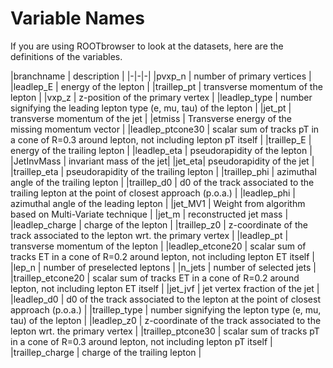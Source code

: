 # Variable Names

If you are using ROOTbrowser to look at the datasets, here are the definitions of the variables.

|branchname                 | description |
|-|-|-|
|pvxp\_n                    | number of primary vertices |
|leadlep\_E                     | energy of the lepton |
|traillep\_pt                    | transverse momentum of the lepton |
|vxp\_z                     | z-position of the primary vertex |
|leadlep\_type              | number signifying the leading lepton type (e, mu, tau) of the lepton |
|jet\_pt                    | transverse momentum of the jet |
|etmiss                    | Transverse energy of the missing momentum vector |
|leadlep\_ptcone30              | scalar sum of tracks pT in a cone of R=0.3 around lepton, not including lepton pT itself |
|traillep\_E                     | energy of the trailing lepton |
|leadlep\_eta                   | pseudorapidity of the lepton |
|JetInvMass                   |  invariant mass of the jet|
|jet\_eta| pseudorapidity of the jet |
|traillep\_eta                   | pseudorapidity of the trailing lepton |
|traillep\_phi                   | azimuthal angle of the trailing lepton |
|traillep\_d0     | d0 of the track associated to the trailing lepton at the point of closest approach (p.o.a.) |
|leadlep\_phi                   | azimuthal angle of the leading lepton |
|jet\_MV1                   | Weight from algorithm based on Multi-Variate technique |
|jet\_m                  | reconstructed jet mass |
|leadlep\_charge                | charge of the lepton |
|traillep\_z0                    | z-coordinate of the track associated to the lepton wrt. the primary vertex |
|leadlep\_pt                    | transverse momentum of the lepton |
|leadlep\_etcone20              | scalar sum of tracks ET in a cone of R=0.2 around lepton, not including lepton ET itself |
|lep\_n                     | number of preselected leptons |
|n\_jets                     | number of selected jets |
|traillep\_etcone20              | scalar sum of tracks ET in a cone of R=0.2 around lepton, not including lepton ET itself |
|jet\_jvf                   | jet vertex fraction of the jet |
|leadlep\_d0    | d0 of the track associated to the lepton at the point of closest approach (p.o.a.) |
|traillep\_type                  | number signifying the lepton type (e, mu, tau) of the lepton |
|leadlep\_z0                    | z-coordinate of the track associated to the lepton wrt. the primary vertex |
|traillep\_ptcone30             | scalar sum of tracks pT in a cone of R=0.3 around lepton, not including lepton pT itself |
|traillep\_charge                | charge of the trailing lepton |

